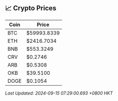 ## 📈 Crypto Prices

| Coin | Price |
| ---- | ----- |
| BTC | $59993.8339 |
| ETH | $2416.7034 |
| BNB | $553.3249 |
| CRV | $0.2746 |
| ARB | $0.5308 |
| OKB | $39.5100 |
| DOGE | $0.1054 |

_Last Updated: 2024-09-15 07:29:00.693 +0800 HKT_